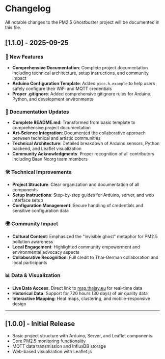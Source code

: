 # Changelog

All notable changes to the PM2.5 Ghostbuster project will be documented in this file.

## [1.1.0] - 2025-09-25

### 🚀 New Features
- **Comprehensive Documentation**: Complete project documentation including technical architecture, setup instructions, and community impact
- **Arduino Configuration Template**: Added `pico.h.example` to help users safely configure their WiFi and MQTT credentials
- **Proper .gitignore**: Added comprehensive gitignore rules for Arduino, Python, and development environments

### 📝 Documentation Updates
- **Complete README.md**: Transformed from basic template to comprehensive project documentation
- **Art-Science Integration**: Documented the collaborative approach between technical and artistic communities
- **Technical Architecture**: Detailed breakdown of Arduino sensors, Python backend, and Leaflet visualization
- **Community Acknowledgments**: Proper recognition of all contributors including Baan Noorg team members

### 🛠 Technical Improvements
- **Project Structure**: Clear organization and documentation of all components
- **Setup Instructions**: Step-by-step guides for Arduino, server, and web interface setup
- **Configuration Management**: Secure handling of credentials and sensitive configuration data

### 🌍 Community Impact
- **Cultural Context**: Emphasized the "invisible ghost" metaphor for PM2.5 pollution awareness
- **Local Engagement**: Highlighted community empowerment and environmental advocacy aspects
- **Collaborative Recognition**: Full credit to Thai-German collaboration and local participants

### 📊 Data & Visualization
- **Live Data Access**: Direct link to [map.thalay.eu](https://map.thalay.eu/) for real-time data
- **Historical Data**: Support for 720 hours (30 days) of air quality data
- **Interactive Mapping**: Heat maps, clustering, and mobile-responsive design

---

## [1.0.0] - Initial Release
- Basic project structure with Arduino, Server, and Leaflet components
- Core PM2.5 monitoring functionality
- MQTT data transmission and InfluxDB storage
- Web-based visualization with Leaflet.js